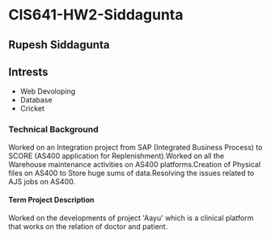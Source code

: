 # CIS641-HW2-Siddagunta
## Rupesh Siddagunta
## Intrests
* Web Devoloping
* Database 
* Cricket
### Technical Background
Worked on an Integration project from SAP (Integrated Business Process) to SCORE (AS400 application for Replenishment).Worked on all the Warehouse maintenance activities on AS400 platforms.Creation of Physical files on AS400 to Store huge sums of data.Resolving the issues related to AJS jobs on AS400.
#### Term Project Description
Worked on the developments of project 'Aayu' which is a clinical platform that works on the relation of doctor and patient.     

